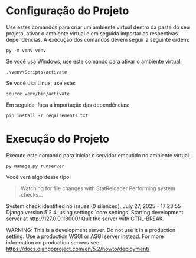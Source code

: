 # Configuração do Projeto
Use estes comandos para criar um ambiente virtual dentro da pasta do seu projeto, ativar o ambiente virtual e em seguida importar as respectivas dependências. A execução dos comandos devem seguir a seguinte ordem: 
```
py -m venv venv
```
Se você usa Windows, use este comando para ativar o ambiente virtual:
```
.\venv\Scripts\activate
```
Se você usa Linux, use este: 
```
source venv/bin/activate
```
Em seguida, faça a importação das dependências:
```
pip install -r requirements.txt
```

# Execução do Projeto
Execute este comando para iniciar o servidor embutido no ambiente virtual:
```
py manage.py runserver
```
Você verá algo desse tipo:
> Watching for file changes with StatReloader
Performing system checks...

System check identified no issues (0 silenced).
July 27, 2025 - 17:23:55
Django version 5.2.4, using settings 'core.settings'
Starting development server at http://127.0.0.1:8000/
Quit the server with CTRL-BREAK.

WARNING: This is a development server. Do not use it in a production setting. Use a production WSGI or ASGI server instead.
For more information on production servers see: https://docs.djangoproject.com/en/5.2/howto/deployment/
